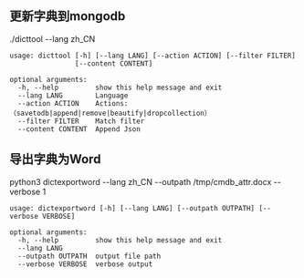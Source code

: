 
## 更新字典到mongodb
./dicttool --lang zh_CN 

```
usage: dicttool [-h] [--lang LANG] [--action ACTION] [--filter FILTER]
                [--content CONTENT]

optional arguments:
  -h, --help         show this help message and exit
  --lang LANG        Language
  --action ACTION    Actions:（savetodb|append|remove|beautify|dropcollection）
  --filter FILTER    Match filter
  --content CONTENT  Append Json

```
## 导出字典为Word
python3 dictexportword --lang zh_CN --outpath /tmp/cmdb_attr.docx --verbose 1
```
usage: dictexportword [-h] [--lang LANG] [--outpath OUTPATH] [--verbose VERBOSE]

optional arguments:
  -h, --help         show this help message and exit
  --lang LANG
  --outpath OUTPATH  output file path
  --verbose VERBOSE  verbose output

```
